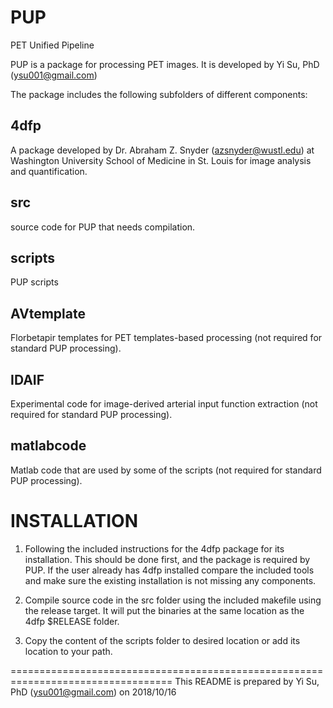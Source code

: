 PUP
===

PET Unified Pipeline

PUP is a package for processing PET images. It is developed by Yi Su, PhD (ysu001@gmail.com)

The package includes the following subfolders of different components:

4dfp
----
A package developed by Dr. Abraham Z. Snyder (azsnyder@wustl.edu) at Washington University School of Medicine in St. Louis for image analysis and quantification.

src
----
source code for PUP that needs compilation.

scripts
---- 
PUP scripts

AVtemplate
---- 
Florbetapir templates for PET templates-based processing (not required for standard PUP processing).

IDAIF
----
Experimental code for image-derived arterial input function extraction (not required for standard PUP processing). 

matlabcode
----
Matlab code that are used by some of the scripts (not required for standard PUP processing).


INSTALLATION
=============

1. Following the included instructions for the 4dfp package for its installation. This should be done first, and the package is required by PUP. If the user already has 4dfp installed compare the included tools and make sure the existing installation is not missing any components.

2. Compile source code in the src folder using the included makefile using the release target. It will put the binaries at the same location as the 4dfp $RELEASE folder.

3. Copy the content of the scripts folder to desired location or add its location to your path.

==================================================================================
This README is prepared by Yi Su, PhD (ysu001@gmail.com) on 2018/10/16 


